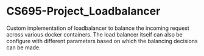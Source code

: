 # CS695-Project_Loadbalancer
Custom implementation of loadbalancer to balance the incoming request across various docker containers. The load balancer itself can also be configure with different parameters based on which the balancing decisions can be made.
